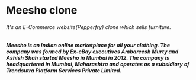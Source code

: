 # Meesho clone

###### It's an E-Commerce website(Pepperfry) clone which sells furniture.

##### Meesho is an Indian online marketplace for all your clothing. The company was formed by Ex-eBay executives Ambareesh Murty and Ashish Shah started Meesho in Mumbai in 2012. The company is headquartered in Mumbai, Maharashtra and operates as a subsidiary of Trendsutra Platform Services Private Limited.

